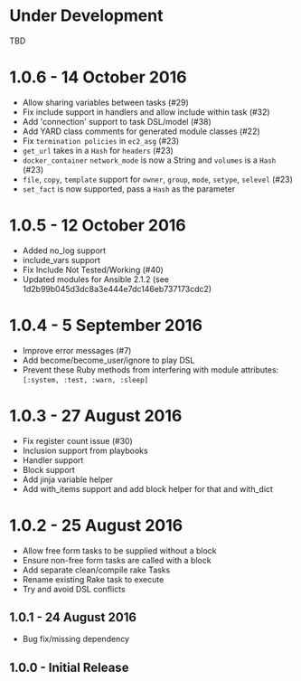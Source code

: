 # Under Development
TBD

# 1.0.6 - 14 October 2016
* Allow sharing variables between tasks (#29)
* Fix include support in handlers and allow include within task (#32)
* Add 'connection' support to task DSL/model (#38)
* Add YARD class comments for generated module classes (#22)
* Fix `termination policies` in `ec2_asg` (#23)
* `get_url` takes in a `Hash` for `headers` (#23)
* `docker_container` `network_mode` is now a String and `volumes` is a `Hash` (#23)
* `file`, `copy`, `template` support for `owner`, `group`, `mode`, `setype`, `selevel` (#23)
* `set_fact` is now supported, pass a `Hash` as the parameter 

# 1.0.5 - 12 October 2016
* Added no_log support
* include_vars support
* Fix Include Not Tested/Working (#40)
* Updated modules for Ansible 2.1.2 (see 1d2b99b045d3dc8a3e444e7dc146eb737173cdc2)

# 1.0.4 - 5 September 2016
* Improve error messages (#7)
* Add become/become_user/ignore to play DSL
* Prevent these Ruby methods from interfering with module attributes: `[:system, :test, :warn, :sleep]` 

# 1.0.3 - 27 August 2016
* Fix register count issue (#30)
* Inclusion support from playbooks
* Handler support
* Block support
* Add jinja variable helper
* Add with_items support and add block helper for that and with_dict

# 1.0.2 - 25 August 2016
* Allow free form tasks to be supplied without a block
* Ensure non-free form tasks are called with a block
* Add separate clean/compile rake Tasks
* Rename existing Rake task to execute
* Try and avoid DSL conflicts

## 1.0.1 - 24 August 2016
* Bug fix/missing dependency

## 1.0.0 - Initial Release
